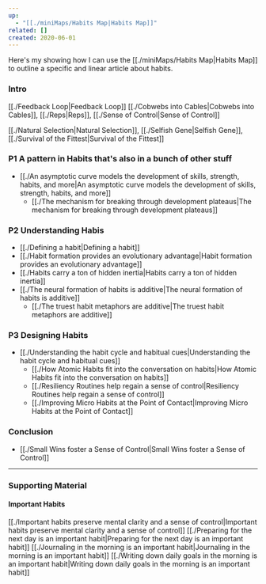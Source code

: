```yaml
---
up:
  - "[[./miniMaps/Habits Map|Habits Map]]"
related: []
created: 2020-06-01
---
```

Here's my showing how I can use the [[./miniMaps/Habits Map|Habits Map]] to outline a specific and linear article about habits.

### Intro
[[./Feedback Loop|Feedback Loop]]
[[./Cobwebs into Cables|Cobwebs into Cables]], [[./Reps|Reps]], [[./Sense of Control|Sense of Control]]

[[./Natural Selection|Natural Selection]], [[./Selfish Gene|Selfish Gene]], [[./Survival of the Fittest|Survival of the Fittest]]

### P1 A pattern in Habits that's also in a bunch of other stuff
- [[./An asymptotic curve models the development of skills, strength, habits, and more|An asymptotic curve models the development of skills, strength, habits, and more]]
	- [[./The mechanism for breaking through development plateaus|The mechanism for breaking through development plateaus]]

### P2 Understanding Habis
- [[./Defining a habit|Defining a habit]]
- [[./Habit formation provides an evolutionary advantage|Habit formation provides an evolutionary advantage]]
- [[./Habits carry a ton of hidden inertia|Habits carry a ton of hidden inertia]]
- [[./The neural formation of habits is additive|The neural formation of habits is additive]]
	- [[./The truest habit metaphors are additive|The truest habit metaphors are additive]]

### P3 Designing Habits
- [[./Understanding the habit cycle and habitual cues|Understanding the habit cycle and habitual cues]]
	- [[./How Atomic Habits fit into the conversation on habits|How Atomic Habits fit into the conversation on habits]]
	- [[./Resiliency Routines help regain a sense of control|Resiliency Routines help regain a sense of control]]
	- [[./Improving Micro Habits at the Point of Contact|Improving Micro Habits at the Point of Contact]]

### Conclusion
- [[./Small Wins foster a Sense of Control|Small Wins foster a Sense of Control]]


---
### Supporting Material

#### Important Habits
[[./Important habits preserve mental clarity and a sense of control|Important habits preserve mental clarity and a sense of control]]
[[./Preparing for the next day is an important habit|Preparing for the next day is an important habit]]
[[./Journaling in the morning is an important habit|Journaling in the morning is an important habit]]
[[./Writing down daily goals in the morning is an important habit|Writing down daily goals in the morning is an important habit]]
